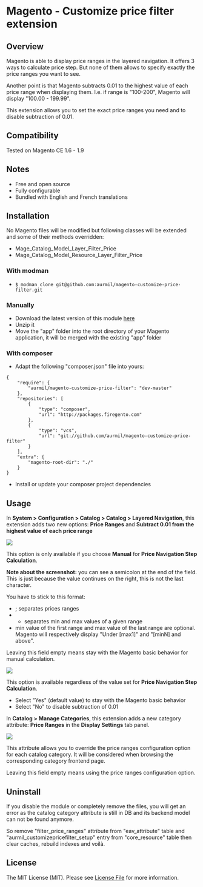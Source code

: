 # Magento - Customize price filter extension

## Overview

Magento is able to display price ranges in the layered navigation. It offers 3 ways to calculate price step. But none of them allows to specify exactly the price ranges you want to see.

Another point is that Magento subtracts 0.01 to the highest value of each price range when displaying them. I.e. if range is "100-200", Magento will display "100.00 - 199.99".

This extension allows you to set the exact price ranges you need and to disable subtraction of 0.01.

## Compatibility

Tested on Magento CE 1.6 - 1.9

## Notes

* Free and open source
* Fully configurable
* Bundled with English and French translations

## Installation

No Magento files will be modified but following classes will be extended and some of their methods overridden:

* Mage\_Catalog\_Model\_Layer\_Filter\_Price
* Mage\_Catalog\_Model\_Resource\_Layer\_Filter\_Price

### With modman

* ```$ modman clone git@github.com:aurmil/magento-customize-price-filter.git```

### Manually

* Download the latest version of this module [here](https://github.com/aurmil/magento-customize-price-filter/archive/master.zip)
* Unzip it
* Move the "app" folder into the root directory of your Magento application, it will be merged with the existing "app" folder

### With composer

* Adapt the following "composer.json" file into yours:

```
{
    "require": {
        "aurmil/magento-customize-price-filter": "dev-master"
    },
    "repositories": [
        {
            "type": "composer",
            "url": "http://packages.firegento.com"
        },
        {
            "type": "vcs",
            "url": "git://github.com/aurmil/magento-customize-price-filter"
        }
    ],
    "extra": {
        "magento-root-dir": "./"
    }
}
```

* Install or update your composer project dependencies

## Usage

In __System > Configuration > Catalog > Catalog > Layered Navigation__, this extension adds two new options: __Price Ranges__ and __Subtract 0.01 from the highest value of each price range__

![](http://4.bp.blogspot.com/-ubCE1QQ-XSs/UHkh7AbIvBI/AAAAAAAALMg/dACSlC0T6Xw/s1600/price-ranges.png)

This option is only available if you choose __Manual__ for __Price Navigation Step Calculation__.

__Note about the screenshot:__ you can see a semicolon at the end of the field. This is just because the value continues on the right, this is not the last character.

You have to stick to this format:

* ; separates prices ranges
* - separates min and max values of a given range
* min value of the first range and max value of the last range are optional. Magento will respectively display "Under [max1]" and "[minN] and above".

Leaving this field empty means stay with the Magento basic behavior for manual calculation.

![](http://1.bp.blogspot.com/-IySUPzoaAls/UHkijgjwwPI/AAAAAAAALMo/f0oaG3zQzKo/s1600/substract-001.png)

This option is available regardless of the value set for __Price Navigation Step Calculation__.

* Select "Yes" (default value) to stay with the Magento basic behavior
* Select "No" to disable subtraction of 0.01

In __Catalog > Manage Categories__, this extension adds a new category attribute: __Price Ranges__ in the __Display Settings__ tab panel.

![](http://1.bp.blogspot.com/-tpY23PoFlSs/VEe393Ml79I/AAAAAAAARyo/mWC7SL9yc6o/s1600/display-settings.png)

This attribute allows you to override the price ranges configuration option for each catalog category. It will be considered when browsing the corresponding category frontend page.

Leaving this field empty means using the price ranges configuration option.

## Uninstall

If you disable the module or completely remove the files, you will get an error as the catalog category attribute is still in DB and its backend model can not be found anymore.

So remove "filter_price_ranges" attribute from "eav_attribute" table and "aurmil_customizepricefilter_setup" entry from "core_resource" table then clear caches, rebuild indexes and voilà.

## License

The MIT License (MIT). Please see [License File](https://github.com/aurmil/magento-customize-price-filter/blob/master/LICENSE.md) for more information.
